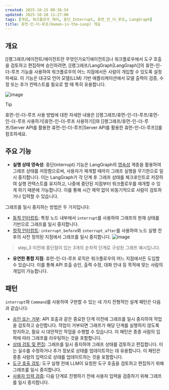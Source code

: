 ```yaml
---
created: 2025-10-15 00:36:54
updated: 2025-10-20 11:27:00
tags: [개념, 워크플로우_제어, 중단_Interrupt, 휴먼_인_더_루프, LangGraph]
title: 휴먼-인-더-루프(Human-in-the-Loop) 개요
---
```

## 개요

[[랭그래프/에이전트/에이전트란 무엇인가요?|에이전트]]나 워크플로우에서 도구 호출을 검토하고 편집하며 승인하려면, [[랭그래프/LangGraph|LangGraph]]의 휴먼-인-더-루프 기능을 사용하여 워크플로우의 어느 지점에서든 사람이 개입할 수 있도록 설정하세요. 이 기능은 대규모 언어 모델(LLM) 기반 애플리케이션에서 모델 출력이 검증, 수정 또는 추가 컨텍스트를 필요로 할 때 특히 유용합니다.

![image](https://langchain-ai.github.io/langgraph/concepts/img/human_in_the_loop/tool-call-review.png)

> [!Tip]
> 휴먼-인-더-루프 사용 방법에 대한 자세한 내용은 [[랭그래프/휴먼-인-더-루프/휴먼-인-더-루프 사용하기|휴먼-인-더-루프 사용하기]]와 [[랭그래프/휴먼-인-더-루프/Server API를 활용한 휴먼-인-더-루프|Server API를 활용한 휴먼-인-더-루프]]를 참조하세요.

## 주요 기능

- **실행 상태 영속성**: 중단(interrupt) 기능은 LangGraph의 [영속성](https://langchain-ai.github.io/langgraph/concepts/persistence/) 계층을 활용하여 그래프 상태를 저장함으로써, 사용자가 재개할 때까지 그래프 실행을 무기한으로 일시 중지합니다. 이는 LangGraph가 각 단계 후 그래프 상태를 체크포인트로 저장하여 실행 컨텍스트를 유지하고, 나중에 중단된 지점부터 워크플로우를 재개할 수 있게 하기 때문에 가능합니다. 이를 통해 시간 제약 없이 비동기적으로 사람이 검토하거나 입력할 수 있습니다.

 그래프를 일시 중지하는 방법은 두 가지입니다:
  - [동적 인터럽트](랭그래프/휴먼-인-더-루프/휴먼-인-더-루프%20사용하기.md#interrupt를%20사용한%20일시%20중지): 특정 노드 내부에서 `interrupt`를 사용하여 그래프의 현재 상태를 기반으로 그래프를 일시 중지합니다.
  - [정적 인터럽트](랭그래프/휴먼-인-더-루프/휴먼-인-더-루프%20사용하기.md#인터럽트로%20디버깅하기): `interrupt_before`와 `interrupt_after`를 사용하여 노드 실행 전후의 사전 정의된 지점에서 그래프를 일시 중지합니다.
 ![image](https://langchain-ai.github.io/langgraph/concepts/img/breakpoints.png)
 > step_3 이전에 중단점이 있는 3개의 순차적 단계로 구성된 그래프 예시입니다.
- **유연한 통합 지점**: 휴먼-인-더-루프 로직은 워크플로우의 어느 지점에서든 도입할 수 있습니다. 이를 통해 API 호출 승인, 출력 수정, 대화 안내 등 목적에 맞는 사람의 개입이 가능합니다.

## 패턴

`interrupt`와 `Command`를 사용하여 구현할 수 있는 네 가지 전형적인 설계 패턴은 다음과 같습니다:

- [승인 또는 거부](랭그래프/휴먼-인-더-루프/휴먼-인-더-루프%20사용하기.md#승인%20또는%20거부): API 호출과 같은 중요한 단계 이전에 그래프를 일시 중지하여 작업을 검토하고 승인합니다. 작업이 거부되면 그래프가 해당 단계를 실행하지 않도록 방지하고, 필요 시 대안적인 작업을 수행할 수 있습니다. 이 패턴은 종종 사람의 입력에 따라 그래프를 라우팅하는 것을 포함합니다.
- [상태 검토 및 편집](랭그래프/휴먼-인-더-루프/휴먼-인-더-루프%20사용하기.md#상태%20검토%20및%20편집): 그래프를 일시 중지하여 그래프 상태를 검토하고 편집합니다. 이는 실수를 수정하거나 추가 정보로 상태를 업데이트하는 데 유용합니다. 이 패턴은 종종 사람의 입력으로 상태를 업데이트하는 것을 포함합니다.
- [도구 호출 검토](랭그래프/휴먼-인-더-루프/휴먼-인-더-루프%20사용하기.md#도구%20호출%20검토): 도구 실행 전에 LLM이 요청한 도구 호출을 검토하고 편집하기 위해 그래프를 일시 중지합니다.
- [사용자 입력 검증](랭그래프/휴먼-인-더-루프/휴먼-인-더-루프%20사용하기.md#사람%20입력%20유효성%20검사): 다음 단계로 진행하기 전에 사용자 입력을 검증하기 위해 그래프를 일시 중지합니다.
